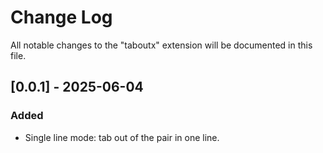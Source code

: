 # Change Log

All notable changes to the "taboutx" extension will be documented in this file.

## [0.0.1] - 2025-06-04

### Added

- Single line mode: tab out of the pair in one line.
